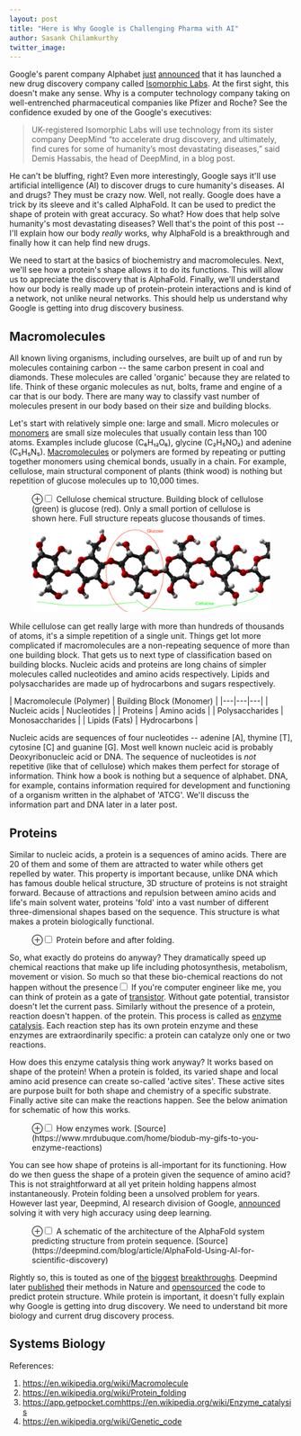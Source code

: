 ```yaml
---
layout: post
title: "Here is Why Google is Challenging Pharma with AI"
author: Sasank Chilamkurthy
twitter_image: 
---
```


Google's parent company Alphabet [just](https://www.ft.com/content/499debf2-4643-449c-83e4-20a532624bbd) [announced](https://www.cnbc.com/2021/11/05/isomorphic-labs-deepmind-ceo-to-lead-new-alphabet-drug-discovery-lab.html) that it has launched a new drug discovery company called [Isomorphic Labs](https://www.isomorphiclabs.com/). At the first sight, this doesn't make any sense. Why is a computer technology company taking on well-entrenched pharmaceutical companies like Pfizer and Roche? See the confidence exuded by one of the Google's executives:

> UK-registered Isomorphic Labs will use technology from its sister company DeepMind “to accelerate drug discovery, and ultimately, find cures for some of humanity’s most devastating diseases,” said Demis Hassabis, the head of DeepMind, in a blog post.

He can't be bluffing, right? Even more interestingly, Google says it'll use artificial intelligence (AI) to discover drugs to cure humanity's diseases. AI and drugs? They must be crazy now. Well, not really. Google does have a trick by its sleeve and it's called AlphaFold. It can be used to predict the shape of protein with great accuracy. So what? How does that help solve humanity's most devastating diseases? Well that's the point of this post -- I'll explain how our body *really* works, why AlphaFold is a breakthrough and finally how it can help find new drugs.

We need to start at the basics of biochemistry and macromolecules. Next, we'll see how a protein's shape allows it to do its functions. This will allow us to appreciate the discovery that is AlphaFold. Finally, we'll understand how our body is really made up of protein-protein interactions and is kind of a network, not unlike neural networks. This should help us understand why Google is getting into drug discovery business.

## Macromolecules

All known living organisms, including ourselves, are built up of and run by molecules containing carbon -- the same carbon present in coal and diamonds. These molecules are called 'organic' because they are related to life. Think of these organic molecules as nut, bolts, frame and engine of a car that is our body. There are many way to classify vast number of molecules present in our body based on their size and building blocks. 

Let's start with relatively simple one: large and small. Micro molecules or [monomers](https://en.wikipedia.org/wiki/Monomer) are small size molecules that usually contain less than 100 atoms. Examples include glucose (C₆H₁₂O₆), glycine (C₂H₅NO₂) and adenine (C₅H₅N₅). [Macromolecules](https://en.wikipedia.org/wiki/Macromolecule) or polymers are formed by repeating or putting together monomers using chemical bonds, usually in a chain. For example, cellulose, main structural component of plants (think wood) is nothing but repetition of glucose molecules up to 10,000 times. 

<figure>
<label for="mn-fig-1" class="margin-toggle">⊕</label><input type="checkbox" id="mn-fig-1" class="margin-toggle">
<span class="marginnote">Cellulose chemical structure. Building block of cellulose (green) is glucose (red). Only a small portion of cellulose is shown here. Full structure repeats glucose thousands of times.</span>
<img src="assets/images/protein_drugs/cellulose.png" alt="">
</figure>

While cellulose can get really large with more than hundreds of thousands of atoms, it's a simple repetition of a single unit. Things get lot more complicated if macromolecules are a non-repeating sequence of more than one building block. That gets us to next type of classification based on building blocks. Nucleic acids and proteins are long chains of simpler molecules called nucleotides and amino acids respectively. Lipids and polysaccharides are made up of hydrocarbons and sugars respectively.


| Macromolecule  (Polymer)   | Building Block  (Monomer)   | 
|---|---|---|
| Nucleic acids  | Nucleotides | 
| Proteins  | Amino acids  | 
| Polysaccharides  | Monosaccharides |
| Lipids (Fats)  | Hydrocarbons | 

Nucleic acids are sequences of four nucleotides -- adenine [A], thymine [T], cytosine [C] and guanine [G]. Most well known nucleic acid is probably Deoxyribonucleic acid or DNA. The sequence of nucleotides is *not* repetitive (like that of cellulose) which makes them perfect for storage of information. Think how a book is nothing but a sequence of alphabet. DNA, for example, contains information required for development and functioning of a organism written in the alphabet of 'ATCG'. We'll discuss the information part and DNA later in a later post.

## Proteins

Similar to nucleic acids, a protein is a sequences of amino acids. There are 20 of them and some of them are attracted to water while others get repelled by water. This property is important because, unlike DNA which has famous double helical structure, 3D structure of proteins is not straight forward. Because of attractions and repulsion between amino acids and life's main solvent water, proteins 'fold' into a vast number of different three-dimensional shapes based on the sequence. This structure is what makes a protein biologically functional.

<figure>
<label for="mn-fig-3" class="margin-toggle">⊕</label><input type="checkbox" id="mn-fig-3" class="margin-toggle">
<span class="marginnote">Protein before and after folding.</span>
<img src="https://upload.wikimedia.org/wikipedia/commons/a/a9/Protein_folding.png" alt="">
</figure>

So, what exactly do proteins do anyway? They dramatically speed up chemical reactions that make up life including photosynthesis, metabolism, movement or vision. So much so that these bio-chemical reactions do not happen without the presence<label for="sn-1" class="margin-toggle sidenote-number"></label><input type="checkbox" id="sn-1" class="margin-toggle"/>
<span class="sidenote">
If you're computer engineer like me, you can think of protein as a gate of [transistor](https://en.wikipedia.org/wiki/Transistor). Without gate potential, transistor doesn't let the current pass. Similarly without the presence of a protein, reaction doesn't happen.
</span> of the protein. This process is called as [enzyme catalysis](https://en.wikipedia.org/wiki/Enzyme_catalysis). Each reaction step has its own protein enzyme and these enzymes are extraordinarily specific: a protein can catalyze only one or two reactions.

How does this enzyme catalysis thing work anyway? It works based on shape of the protein! When a protein is folded, its varied shape and local amino acid presence can create so-called 'active sites'. These active sites are purpose built for both shape and chemistry of a specific substrate. Finally active site can make the reactions happen. See the below animation for schematic of how this works.

<figure>
<label for="mn-fig-3" class="margin-toggle">⊕</label><input type="checkbox" id="mn-fig-3" class="margin-toggle">
<span class="marginnote">How enzymes work. [Source](https://www.mrdubuque.com/home/biodub-my-gifs-to-you-enzyme-reactions)</span>
<img src="https://www.mrdubuque.com/uploads/2/4/5/0/24509062/x2xgpu-orig_orig.gif" alt="">
</figure>

You can see how shape of proteins is all-important for its functioning. How do we then guess the shape of a protein given the sequence of amino acid? This is not straightforward at all yet pritein holding happens almost instantaneously. Protein folding been a unsolved problem for years. However last year, Deepmind, AI research division of Google, [announced](https://deepmind.com/blog/article/AlphaFold-Using-AI-for-scientific-discovery) solving it with very high accuracy using deep learning.


<figure>
<label for="mn-fig-3" class="margin-toggle">⊕</label><input type="checkbox" id="mn-fig-3" class="margin-toggle">
<span class="marginnote">A schematic of the architecture of the AlphaFold system predicting structure from protein sequence. [Source](https://deepmind.com/blog/article/AlphaFold-Using-AI-for-scientific-discovery)</span>
<img src="
https://kstatic.googleusercontent.com/files/7f0ce54218f3f56f78f544146d261f4010f04390e00edf680434a8dc1e34bcb10255605db91a9e339335050a52261ae3523725cc1512095e221befb6f1cf2504
" alt="">
</figure>

Rightly so, this is touted as one of [the](https://www.embl.org/news/science/alphafold-potential-impacts/) [biggest](https://www.nature.com/articles/d41586-020-03348-4) [breakthroughs](https://www.forbes.com/sites/robtoews/2021/10/03/alphafold-is-the-most-important-achievement-in-ai-ever/). Deepmind later [published](https://www.nature.com/articles/s41586-021-03819-2) their methods in Nature and [opensourced](https://github.com/deepmind/alphafold) the code to predict protein structure. While protein is important, it doesn't fully explain why Google is getting into drug discovery. We need to understand bit more biology and current drug discovery process.
 
## Systems Biology

References:
1. https://en.wikipedia.org/wiki/Macromolecule
2. https://en.wikipedia.org/wiki/Protein_folding
3. https://app.getpocket.comhttps://en.wikipedia.org/wiki/Enzyme_catalysis
4. https://en.wikipedia.org/wiki/Genetic_code